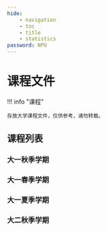 ```yaml
---
hide:
    - navigation
    - toc
    - title
    - statistics
password: NPU
---
```


# 课程文件

!!! info "课程"

    存放大学课程文件，仅供参考，请勿转载。

## 课程列表

### 大一秋季学期

### 大一春季学期

### 大一夏季学期

### 大二秋季学期



